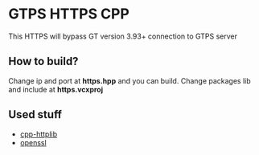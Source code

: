# GTPS HTTPS CPP
This HTTPS will bypass GT version 3.93+ connection to GTPS server

## How to build?
Change ip and port at **https.hpp** and you can build.
Change packages lib and include at **https.vcxproj**

## Used stuff
- [cpp-httplib](https://github.com/yhirose/cpp-httplib)
- [openssl](https://www.nuget.org/packages/openssl-vc141-native/1.1.1)

